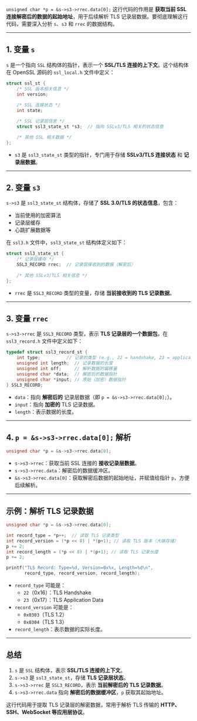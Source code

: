 `unsigned char *p = &s->s3->rrec.data[0];` 这行代码的作用是 **获取当前 SSL 连接解密后的数据的起始地址**，用于后续解析 TLS 记录层数据。要彻底理解这行代码，需要深入分析 `s`、`s3` 和 `rrec` 的数据结构。

---

## **1. 变量 `s`**

`s` 是一个指向 `SSL` 结构体的指针，表示一个 **SSL/TLS 连接的上下文**。这个结构体在 OpenSSL 源码的 `ssl_local.h` 文件中定义：

```c
struct ssl_st {
    /* SSL 版本相关信息 */
    int version;
    
    /* SSL 连接状态 */
    int state;

    /* SSL 记录层信息 */
    struct ssl3_state_st *s3;  // 指向 SSLv3/TLS 相关的状态信息

    /* 其他 SSL 相关数据 */
};
```

- `s3` 是 `ssl3_state_st` 类型的指针，专门用于存储 **SSLv3/TLS 连接状态** 和 **记录层数据**。

---

## **2. 变量 `s3`**

`s->s3` 是 `ssl3_state_st` 结构体，存储了 **SSL 3.0/TLS 的状态信息**，包含：

- 当前使用的加密算法
- 记录层缓存
- 心跳扩展数据等

在 `ssl3.h` 文件中，`ssl3_state_st` 结构体定义如下：

```c
struct ssl3_state_st {
    /* 记录层缓存 */
    SSL3_RECORD rrec;  // 记录层接收到的数据（解密后）
    
    /* 其他 SSLv3/TLS 相关信息 */
};
```

- `rrec` 是 `SSL3_RECORD` 类型的变量，存储 **当前接收到的 TLS 记录数据**。

---

## **3. 变量 `rrec`**

`s->s3->rrec` 是 `SSL3_RECORD` 类型，表示 **TLS 记录层的一个数据包**，在 `ssl3_record.h` 文件中定义如下：

```c
typedef struct ssl3_record_st {
    int type;          // 记录的类型 (e.g., 22 = handshake, 23 = application data)
    unsigned int length;  // 记录数据的长度
    unsigned int off;     // 解析数据的偏移量
    unsigned char *data;  // 解密后的数据指针
    unsigned char *input; // 原始（加密）数据指针
} SSL3_RECORD;
```

- `data`：指向 **解密后的** 记录层数据（即 `p = &s->s3->rrec.data[0];`）。
- `input`：指向 **加密的** TLS 记录数据。
- `length`：表示数据的长度。

---

## **4. `p = &s->s3->rrec.data[0];` 解析**

```c
unsigned char *p = &s->s3->rrec.data[0];
```

- `s->s3->rrec`：获取当前 SSL 连接的 **接收记录层数据**。
- `s->s3->rrec.data`：解密后的数据缓冲区。
- `&s->s3->rrec.data[0]`：获取解密后数据的起始地址，并赋值给指针 `p`，方便后续解析。

---

## **示例：解析 TLS 记录数据**

```c
unsigned char *p = &s->s3->rrec.data[0];

int record_type = *p++;  // 读取 TLS 记录类型
int record_version = (*p << 8) | *(p+1); // 读取 TLS 版本（大端存储）
p += 2;
int record_length = (*p << 8) | *(p+1); // 读取 TLS 记录长度
p += 2;

printf("TLS Record: Type=%d, Version=0x%x, Length=%d\n",
       record_type, record_version, record_length);
```

- `record_type` 可能是：
    - `22`（0x16）：TLS Handshake
    - `23`（0x17）：TLS Application Data
- `record_version` 可能是：
    - `0x0303`（TLS 1.2）
    - `0x0304`（TLS 1.3）
- `record_length`：表示数据的实际长度。

---

## **总结**

1. `s` 是 `SSL` 结构体，表示 **SSL/TLS 连接的上下文**。
2. `s->s3` 是 `ssl3_state_st`，存储 **TLS 记录层状态**。
3. `s->s3->rrec` 是 `SSL3_RECORD`，表示 **当前解密后的 TLS 记录数据**。
4. `s->s3->rrec.data` 指向 **解密后的数据缓冲区**，`p` 获取其起始地址。

这行代码用于提取 TLS 记录层的解密数据，常用于解析 TLS 传输的 **HTTP、SSH、WebSocket 等应用层协议**。